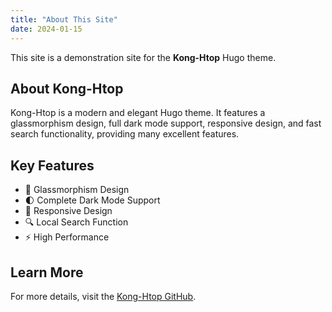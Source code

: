 ```yaml
---
title: "About This Site"
date: 2024-01-15
---
```


This site is a demonstration site for the **Kong-Htop** Hugo theme.

## About Kong-Htop

Kong-Htop is a modern and elegant Hugo theme. It features a glassmorphism design, full dark mode support, responsive design, and fast search functionality, providing many excellent features.

## Key Features

- 🎨 Glassmorphism Design
- 🌓 Complete Dark Mode Support
- 📱 Responsive Design
- 🔍 Local Search Function
- ⚡ High Performance

## Learn More

For more details, visit the [Kong-Htop GitHub](https://github.com/yezihack/kong-htop).



